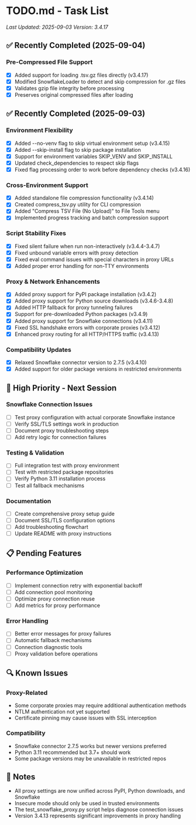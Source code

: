 # TODO.md - Task List
*Last Updated: 2025-09-03*
*Version: 3.4.17*

## ✅ Recently Completed (2025-09-04)

### Pre-Compressed File Support
- [x] Added support for loading .tsv.gz files directly (v3.4.17)
- [x] Modified SnowflakeLoader to detect and skip compression for .gz files
- [x] Validates gzip file integrity before processing
- [x] Preserves original compressed files after loading

## ✅ Recently Completed (2025-09-03)

### Environment Flexibility
- [x] Added --no-venv flag to skip virtual environment setup (v3.4.15)
- [x] Added --skip-install flag to skip package installation
- [x] Support for environment variables SKIP_VENV and SKIP_INSTALL
- [x] Updated check_dependencies to respect skip flags
- [x] Fixed flag processing order to work before dependency checks (v3.4.16)

### Cross-Environment Support
- [x] Added standalone file compression functionality (v3.4.14)
- [x] Created compress_tsv.py utility for CLI compression
- [x] Added "Compress TSV File (No Upload)" to File Tools menu
- [x] Implemented progress tracking and batch compression support

### Script Stability Fixes
- [x] Fixed silent failure when run non-interactively (v3.4.4-3.4.7)
- [x] Fixed unbound variable errors with proxy detection
- [x] Fixed eval command issues with special characters in proxy URLs
- [x] Added proper error handling for non-TTY environments

### Proxy & Network Enhancements  
- [x] Added proxy support for PyPI package installation (v3.4.2)
- [x] Added proxy support for Python source downloads (v3.4.6-3.4.8)
- [x] Added HTTP fallback for proxy tunneling failures
- [x] Support for pre-downloaded Python packages (v3.4.9)
- [x] Added proxy support for Snowflake connections (v3.4.11)
- [x] Fixed SSL handshake errors with corporate proxies (v3.4.12)
- [x] Enhanced proxy routing for all HTTP/HTTPS traffic (v3.4.13)

### Compatibility Updates
- [x] Relaxed Snowflake connector version to 2.7.5 (v3.4.10)
- [x] Added support for older package versions in restricted environments

## 🚀 High Priority - Next Session

### Snowflake Connection Issues
- [ ] Test proxy configuration with actual corporate Snowflake instance
- [ ] Verify SSL/TLS settings work in production
- [ ] Document proxy troubleshooting steps
- [ ] Add retry logic for connection failures

### Testing & Validation  
- [ ] Full integration test with proxy environment
- [ ] Test with restricted package repositories
- [ ] Verify Python 3.11 installation process
- [ ] Test all fallback mechanisms

### Documentation
- [ ] Create comprehensive proxy setup guide
- [ ] Document SSL/TLS configuration options
- [ ] Add troubleshooting flowchart
- [ ] Update README with proxy instructions

## 📋 Pending Features

### Performance Optimization
- [ ] Implement connection retry with exponential backoff
- [ ] Add connection pool monitoring
- [ ] Optimize proxy connection reuse
- [ ] Add metrics for proxy performance

### Error Handling
- [ ] Better error messages for proxy failures
- [ ] Automatic fallback mechanisms
- [ ] Connection diagnostic tools
- [ ] Proxy validation before operations

## 🔍 Known Issues

### Proxy-Related
- Some corporate proxies may require additional authentication methods
- NTLM authentication not yet supported
- Certificate pinning may cause issues with SSL interception

### Compatibility
- Snowflake connector 2.7.5 works but newer versions preferred
- Python 3.11 recommended but 3.7+ should work
- Some package versions may be unavailable in restricted repos

## 📝 Notes

- All proxy settings are now unified across PyPI, Python downloads, and Snowflake
- Insecure mode should only be used in trusted environments
- The test_snowflake_proxy.py script helps diagnose connection issues
- Version 3.4.13 represents significant improvements in proxy handling